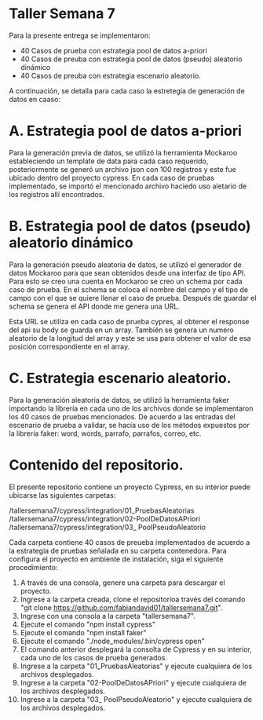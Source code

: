 # Taller Semana 7

Para la presente entrega se implementaron:

 - 40 Casos de prueba con estrategia pool de datos a-priori
 - 40 Casos de preuba con estrategia pool de datos (pseudo) aleatorio dinámico 
 - 40 Casos de preuba con estrategia escenario aleatorio.

A continuación, se detalla para cada caso la estretegia de generación de datos en caaso:

# A. Estrategia pool de datos a-priori
Para la generación previa de datos, se utilizó la herramienta Mockaroo estableciendo un template de data para cada caso requerido, posteriormente se generó un archivo json con 100 registros y este fue ubicado dentro del proyecto cypress.  En cada caso de pruebas implementado, se importó el mencionado archivo haciedo uso aletario de los registros allí encontrados.

# B. Estrategia pool de datos (pseudo) aleatorio dinámico
Para la generación pseudo aleatoria de datos, se utilizó el generador de datos Mockaroo para que sean obtenidos desde una interfaz de tipo API. Para esto se creo una cuenta en Mockaroo se creo un schema por cada caso de prueba. En el schema se coloca el nombre del campo y el tipo de campo con el que se quiere llenar el caso de prueba. Después de guardar el schema se genera el API donde me genera una URL.

Esta URL se utiliza en cada caso de prueba cypres, al obtener el response del api su body se guarda en un array. También se genera un numero aleatorio de la longitud del array y este se usa para obtener el valor de esa posición correspondiente en el array.

# C. Estrategia escenario aleatorio.
Para la generación aleatoria de datos, se utilizó la herramienta faker importando la librería en cada uno de los archivos donde se implementaron los 40 casos de pruebas mencionados.  De acuerdo a las entradas del escenario de prueba a validar, se hacía uso de los métodos expuestos por la librería faker: word, words, parrafo, parrafos, correo, etc.

# Contenido del repositorio.
El presente repositorio contiene un proyecto Cypress, en su interior puede ubicarse las siguientes carpetas:

/tallersemana7/cypress/integration/01_PruebasAleatorias
/tallersemana7/cypress/integration/02-PoolDeDatosAPriori
/tallersemana7/cypress/integration/03_ PoolPseudoAleatorio

Cada carpeta contiene 40 casos de preueba implementados de acuerdo a la estrategia de pruebas señalada en su carpeta contenedora.  Para configura el proyecto en ambiente de instalación, siga el siguiente procedimiento:

1. A través de una consola, genere una carpeta para descargar el proyecto.
2. Ingrese a la carpeta creada, clone el repositorioa través del  comando "git clone https://github.com/fabiandavid01/tallersemana7.git".
3. Ingrese con una consola a la carpeta "tallersemana7".
4. Ejecute el comando "npm install cypress"
5. Ejecute el comando "npm install faker"
6. Ejecute el comando "./node_modules/.bin/cypress open"
7. El comando anterior desplegará la consolta de Cypress y en su interior, cada uno de los casos de prueba generados.
8. Ingrese a la carpeta "01_PruebasAleatorias" y ejecute cualquiera de los archivos desplegados.
9. Ingrese a la carpeta "02-PoolDeDatosAPriori" y ejecute cualquiera de los archivos desplegados.
10. Ingrese a la carpeta "03_ PoolPseudoAleatorio" y ejecute cualquiera de los archivos desplegados.



